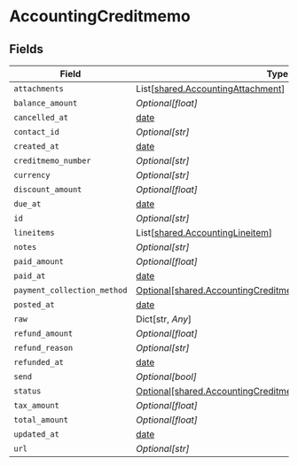 # AccountingCreditmemo


## Fields

| Field                                                                                                                              | Type                                                                                                                               | Required                                                                                                                           | Description                                                                                                                        |
| ---------------------------------------------------------------------------------------------------------------------------------- | ---------------------------------------------------------------------------------------------------------------------------------- | ---------------------------------------------------------------------------------------------------------------------------------- | ---------------------------------------------------------------------------------------------------------------------------------- |
| `attachments`                                                                                                                      | List[[shared.AccountingAttachment](../../models/shared/accountingattachment.md)]                                                   | :heavy_minus_sign:                                                                                                                 | N/A                                                                                                                                |
| `balance_amount`                                                                                                                   | *Optional[float]*                                                                                                                  | :heavy_minus_sign:                                                                                                                 | N/A                                                                                                                                |
| `cancelled_at`                                                                                                                     | [date](https://docs.python.org/3/library/datetime.html#date-objects)                                                               | :heavy_minus_sign:                                                                                                                 | N/A                                                                                                                                |
| `contact_id`                                                                                                                       | *Optional[str]*                                                                                                                    | :heavy_minus_sign:                                                                                                                 | N/A                                                                                                                                |
| `created_at`                                                                                                                       | [date](https://docs.python.org/3/library/datetime.html#date-objects)                                                               | :heavy_minus_sign:                                                                                                                 | N/A                                                                                                                                |
| `creditmemo_number`                                                                                                                | *Optional[str]*                                                                                                                    | :heavy_minus_sign:                                                                                                                 | N/A                                                                                                                                |
| `currency`                                                                                                                         | *Optional[str]*                                                                                                                    | :heavy_minus_sign:                                                                                                                 | N/A                                                                                                                                |
| `discount_amount`                                                                                                                  | *Optional[float]*                                                                                                                  | :heavy_minus_sign:                                                                                                                 | N/A                                                                                                                                |
| `due_at`                                                                                                                           | [date](https://docs.python.org/3/library/datetime.html#date-objects)                                                               | :heavy_minus_sign:                                                                                                                 | N/A                                                                                                                                |
| `id`                                                                                                                               | *Optional[str]*                                                                                                                    | :heavy_minus_sign:                                                                                                                 | N/A                                                                                                                                |
| `lineitems`                                                                                                                        | List[[shared.AccountingLineitem](../../models/shared/accountinglineitem.md)]                                                       | :heavy_minus_sign:                                                                                                                 | N/A                                                                                                                                |
| `notes`                                                                                                                            | *Optional[str]*                                                                                                                    | :heavy_minus_sign:                                                                                                                 | N/A                                                                                                                                |
| `paid_amount`                                                                                                                      | *Optional[float]*                                                                                                                  | :heavy_minus_sign:                                                                                                                 | N/A                                                                                                                                |
| `paid_at`                                                                                                                          | [date](https://docs.python.org/3/library/datetime.html#date-objects)                                                               | :heavy_minus_sign:                                                                                                                 | N/A                                                                                                                                |
| `payment_collection_method`                                                                                                        | [Optional[shared.AccountingCreditmemoPaymentCollectionMethod]](../../models/shared/accountingcreditmemopaymentcollectionmethod.md) | :heavy_minus_sign:                                                                                                                 | N/A                                                                                                                                |
| `posted_at`                                                                                                                        | [date](https://docs.python.org/3/library/datetime.html#date-objects)                                                               | :heavy_minus_sign:                                                                                                                 | N/A                                                                                                                                |
| `raw`                                                                                                                              | Dict[str, *Any*]                                                                                                                   | :heavy_minus_sign:                                                                                                                 | N/A                                                                                                                                |
| `refund_amount`                                                                                                                    | *Optional[float]*                                                                                                                  | :heavy_minus_sign:                                                                                                                 | N/A                                                                                                                                |
| `refund_reason`                                                                                                                    | *Optional[str]*                                                                                                                    | :heavy_minus_sign:                                                                                                                 | N/A                                                                                                                                |
| `refunded_at`                                                                                                                      | [date](https://docs.python.org/3/library/datetime.html#date-objects)                                                               | :heavy_minus_sign:                                                                                                                 | N/A                                                                                                                                |
| `send`                                                                                                                             | *Optional[bool]*                                                                                                                   | :heavy_minus_sign:                                                                                                                 | N/A                                                                                                                                |
| `status`                                                                                                                           | [Optional[shared.AccountingCreditmemoStatus]](../../models/shared/accountingcreditmemostatus.md)                                   | :heavy_minus_sign:                                                                                                                 | N/A                                                                                                                                |
| `tax_amount`                                                                                                                       | *Optional[float]*                                                                                                                  | :heavy_minus_sign:                                                                                                                 | N/A                                                                                                                                |
| `total_amount`                                                                                                                     | *Optional[float]*                                                                                                                  | :heavy_minus_sign:                                                                                                                 | N/A                                                                                                                                |
| `updated_at`                                                                                                                       | [date](https://docs.python.org/3/library/datetime.html#date-objects)                                                               | :heavy_minus_sign:                                                                                                                 | N/A                                                                                                                                |
| `url`                                                                                                                              | *Optional[str]*                                                                                                                    | :heavy_minus_sign:                                                                                                                 | N/A                                                                                                                                |